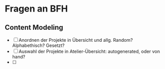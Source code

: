 # Fragen an BFH

## Content Modeling

- [ ] Anordnen der Projekte in Übersicht und allg. Random? Alphabethisch? Gesetzt?
- [ ] Auswahl der Projekte in Atelier-Übersicht: autogenerated, oder von hand?
- [ ]  

